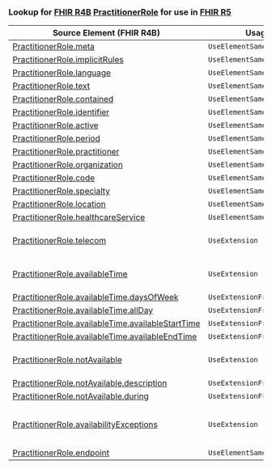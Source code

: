 ### Lookup for [FHIR R4B](https://hl7.org/fhir/R4B/) [PractitionerRole](https://hl7.org/fhir/R4B/PractitionerRole.html) for use in [FHIR R5](https://hl7.org/fhir/R5/)

| Source Element (FHIR R4B) | Usage | Target |
| -------------- | ----- | ------ |
| [PractitionerRole.meta](https://hl7.org/fhir/R4B/PractitionerRole.html#resource) | `UseElementSameName` | [PractitionerRole.meta](https://hl7.org/fhir/R5/PractitionerRole.html#resource) |
| [PractitionerRole.implicitRules](https://hl7.org/fhir/R4B/PractitionerRole.html#resource) | `UseElementSameName` | [PractitionerRole.implicitRules](https://hl7.org/fhir/R5/PractitionerRole.html#resource) |
| [PractitionerRole.language](https://hl7.org/fhir/R4B/PractitionerRole.html#resource) | `UseElementSameName` | [PractitionerRole.language](https://hl7.org/fhir/R5/PractitionerRole.html#resource) |
| [PractitionerRole.text](https://hl7.org/fhir/R4B/PractitionerRole.html#resource) | `UseElementSameName` | [PractitionerRole.text](https://hl7.org/fhir/R5/PractitionerRole.html#resource) |
| [PractitionerRole.contained](https://hl7.org/fhir/R4B/PractitionerRole.html#resource) | `UseElementSameName` | [PractitionerRole.contained](https://hl7.org/fhir/R5/PractitionerRole.html#resource) |
| [PractitionerRole.identifier](https://hl7.org/fhir/R4B/PractitionerRole.html#resource) | `UseElementSameName` | [PractitionerRole.identifier](https://hl7.org/fhir/R5/PractitionerRole.html#resource) |
| [PractitionerRole.active](https://hl7.org/fhir/R4B/PractitionerRole.html#resource) | `UseElementSameName` | [PractitionerRole.active](https://hl7.org/fhir/R5/PractitionerRole.html#resource) |
| [PractitionerRole.period](https://hl7.org/fhir/R4B/PractitionerRole.html#resource) | `UseElementSameName` | [PractitionerRole.period](https://hl7.org/fhir/R5/PractitionerRole.html#resource) |
| [PractitionerRole.practitioner](https://hl7.org/fhir/R4B/PractitionerRole.html#resource) | `UseElementSameName` | [PractitionerRole.practitioner](https://hl7.org/fhir/R5/PractitionerRole.html#resource) |
| [PractitionerRole.organization](https://hl7.org/fhir/R4B/PractitionerRole.html#resource) | `UseElementSameName` | [PractitionerRole.organization](https://hl7.org/fhir/R5/PractitionerRole.html#resource) |
| [PractitionerRole.code](https://hl7.org/fhir/R4B/PractitionerRole.html#resource) | `UseElementSameName` | [PractitionerRole.code](https://hl7.org/fhir/R5/PractitionerRole.html#resource) |
| [PractitionerRole.specialty](https://hl7.org/fhir/R4B/PractitionerRole.html#resource) | `UseElementSameName` | [PractitionerRole.specialty](https://hl7.org/fhir/R5/PractitionerRole.html#resource) |
| [PractitionerRole.location](https://hl7.org/fhir/R4B/PractitionerRole.html#resource) | `UseElementSameName` | [PractitionerRole.location](https://hl7.org/fhir/R5/PractitionerRole.html#resource) |
| [PractitionerRole.healthcareService](https://hl7.org/fhir/R4B/PractitionerRole.html#resource) | `UseElementSameName` | [PractitionerRole.healthcareService](https://hl7.org/fhir/R5/PractitionerRole.html#resource) |
| [PractitionerRole.telecom](https://hl7.org/fhir/R4B/PractitionerRole.html#resource) | `UseExtension` | [http://hl7.org/fhir/4.3/StructureDefinition/extension-PractitionerRole.telecom](StructureDefinition-ext-R4B-PractitionerRole.telecom.html) |
| [PractitionerRole.availableTime](https://hl7.org/fhir/R4B/PractitionerRole.html#resource) | `UseExtension` | [http://hl7.org/fhir/4.3/StructureDefinition/extension-PractitionerRole.availableTime](StructureDefinition-ext-R4B-PractitionerRole.availableTime.html) |
| [PractitionerRole.availableTime.daysOfWeek](https://hl7.org/fhir/R4B/PractitionerRole.html#resource) | `UseExtensionFromAncestor` | - |
| [PractitionerRole.availableTime.allDay](https://hl7.org/fhir/R4B/PractitionerRole.html#resource) | `UseExtensionFromAncestor` | - |
| [PractitionerRole.availableTime.availableStartTime](https://hl7.org/fhir/R4B/PractitionerRole.html#resource) | `UseExtensionFromAncestor` | - |
| [PractitionerRole.availableTime.availableEndTime](https://hl7.org/fhir/R4B/PractitionerRole.html#resource) | `UseExtensionFromAncestor` | - |
| [PractitionerRole.notAvailable](https://hl7.org/fhir/R4B/PractitionerRole.html#resource) | `UseExtension` | [http://hl7.org/fhir/4.3/StructureDefinition/extension-PractitionerRole.notAvailable](StructureDefinition-ext-R4B-PractitionerRole.notAvailable.html) |
| [PractitionerRole.notAvailable.description](https://hl7.org/fhir/R4B/PractitionerRole.html#resource) | `UseExtensionFromAncestor` | - |
| [PractitionerRole.notAvailable.during](https://hl7.org/fhir/R4B/PractitionerRole.html#resource) | `UseExtensionFromAncestor` | - |
| [PractitionerRole.availabilityExceptions](https://hl7.org/fhir/R4B/PractitionerRole.html#resource) | `UseExtension` | [http://hl7.org/fhir/4.3/StructureDefinition/extension-PractitionerRole.availabilityExceptions](StructureDefinition-ext-R4B-PractitionerRole.availabilityExceptions.html) |
| [PractitionerRole.endpoint](https://hl7.org/fhir/R4B/PractitionerRole.html#resource) | `UseElementSameName` | [PractitionerRole.endpoint](https://hl7.org/fhir/R5/PractitionerRole.html#resource) |
